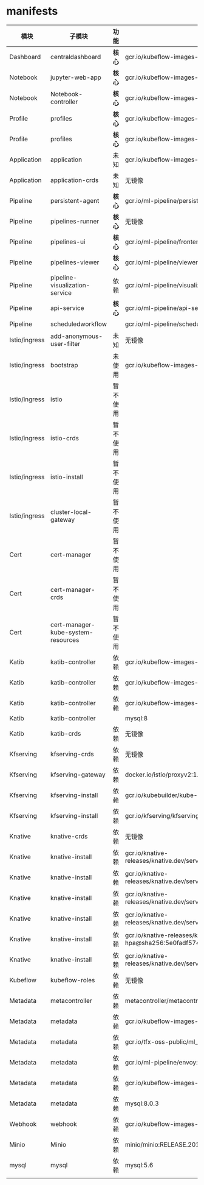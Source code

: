 # manifests



| 模块          | 子模块                             | 功能     | 镜像（kubeflow1.0.2）                                        | 编译(arm) | 运行（arm） | 编译（x86） | 运行（x86） | 镜像（kubeflow1.1.0） | 备注 |
| ------------- | ---------------------------------- | -------- | ------------------------------------------------------------ | --------- | ----------- | ----------- | ----------- | --------------------- | ---- |
| Dashboard     | centraldashboard                   | **核心** | gcr.io/kubeflow-images-public/centraldashboard:v1.0.0-g3ec0de71 | ✅         | ✅           | ✅           | ✅           |                       |      |
| Notebook      | jupyter-web-app                    | **核心** | gcr.io/kubeflow-images-public/jupyter-web-app:v0.5.0         | ✅         | ✅           | ✅           | ✅           |                       |      |
| Notebook      | Notebook-controller                | **核心** | gcr.io/kubeflow-images-public/notebook-controller:v20190614-v0-160-g386f2749-e3b0c4 | ✅         | ✅           | ✅           | ✅           |                       |      |
| Profile       | profiles                           | **核心** | gcr.io/kubeflow-images-public/profile-controller:v20190619-v0-219-gbd3daa8c-dirty-1ced0e | ✅         | ❌           | ✅           | ✅           |                       |      |
| Profile       | profiles                           | **核心** | gcr.io/kubeflow-images-public/kfam:v20190612-v0-170-ga06cdb79-dirty-a33ee4 | ✅         | ✅           | ✅           | ✅           |                       |      |
| Application   | application                        | 未知     | gcr.io/kubeflow-images-public/kubernetes-sigs/application:1.0-beta | ✅         | ❌           | ✅           | ✅           |                       |      |
| Application   | application-crds                   | 未知     | 无镜像                                                       |           |             |             |             |                       |      |
| Pipeline      | persistent-agent                   | **核心** | gcr.io/ml-pipeline/persistenceagent:0.2.5                    | ✅         | 待测试      | ✅           | ✅           |                       |      |
| Pipeline      | pipelines-runner                   | **核心** | 无镜像                                                       |           |             |             |             |                       |      |
| Pipeline      | pipelines-ui                       | **核心** | gcr.io/ml-pipeline/frontend                                  | ✅         | 待测试      | ✅           | ✅           |                       |      |
| Pipeline      | pipelines-viewer                   | **核心** | gcr.io/ml-pipeline/viewer-crd-controller:0.1.31              | ✅         | 待测试      | ✅           | ✅           |                       |      |
| Pipeline      | pipeline-visualization-service     | 依赖     | gcr.io/ml-pipeline/visualization-server:0.2.5                | ❌         | 待测试      | ✅           | ✅           |                       |      |
| Pipeline      | api-service                        | **核心** | gcr.io/ml-pipeline/api-server:0.2.5                          | ❌         | 待测试      | ✅           | ✅           |                       |      |
| Pipeline      | scheduledworkflow                  |          | gcr.io/ml-pipeline/scheduledworkflow:0.2.5                   | ✅         | 待测试      | ✅           | ✅           |                       |      |
| Istio/ingress | add-anonymous-user-filter          | 未知     | 无镜像                                                       |           |             |             |             |                       |      |
| Istio/ingress | bootstrap                          | 未使用   | gcr.io/kubeflow-images-public/ingress-setup:latest           |           |             |             |             |                       |      |
| Istio/ingress | istio                              | 暂不使用 |                                                              |           |             |             |             |                       |      |
| Istio/ingress | istio-crds                         | 暂不使用 |                                                              |           |             |             |             |                       |      |
| Istio/ingress | istio-install                      | 暂不使用 |                                                              |           |             |             |             |                       |      |
| Istio/ingress | cluster-local-gateway              | 暂不使用 |                                                              |           |             |             |             |                       |      |
| Cert          | cert-manager                       | 暂不使用 |                                                              |           |             |             |             |                       |      |
| Cert          | cert-manager-crds                  | 暂不使用 |                                                              |           |             |             |             |                       |      |
| Cert          | cert-manager-kube-system-resources | 暂不使用 |                                                              |           |             |             |             |                       |      |
| Katib         | katib-controller                   | 依赖     | gcr.io/kubeflow-images-public/katib/v1alpha3/katib-controller:v0.8.0 |           |             |             |             |                       |      |
| Katib         | katib-controller                   | 依赖     | gcr.io/kubeflow-images-public/katib/v1alpha3/katib-db-manager:v0.8.0 |           |             |             |             |                       |      |
| Katib         | katib-controller                   | 依赖     | gcr.io/kubeflow-images-public/katib/v1alpha3/katib-ui:v0.8.0 |           |             |             |             |                       |      |
| Katib         | katib-controller                   |          | mysql:8                                                      |           |             |             |             |                       |      |
| Katib         | katib-crds                         | 依赖     | 无镜像                                                       |           |             |             |             |                       |      |
| Kfserving     | kfserving-crds                     | 依赖     | 无镜像                                                       |           |             |             |             |                       |      |
| Kfserving     | kfserving-gateway                  | 依赖     | docker.io/istio/proxyv2:1.1.6                                |           |             |             |             |                       |      |
| Kfserving     | kfserving-install                  | 依赖     | gcr.io/kubebuilder/kube-rbac-proxy:v0.4.0                    |           |             |             |             |                       |      |
| Kfserving     | kfserving-install                  | 依赖     | gcr.io/kfserving/kfserving-controller:0.2.2                  |           |             |             |             |                       |      |
| Knative       | knative-crds                       | 依赖     | 无镜像                                                       |           |             |             |             |                       |      |
| Knative       | knative-install                    | 依赖     | gcr.io/knative-releases/knative.dev/serving/cmd/controller@sha256:5ca13e5b3ce5e2819c4567b75c0984650a57272ece44bc1dabf930f9fe1e19a1 |           |             |             |             |                       |      |
| Knative       | knative-install                    | 依赖     | gcr.io/knative-releases/knative.dev/serving/cmd/webhook@sha256:1ef3328282f31704b5802c1136bd117e8598fd9f437df8209ca87366c5ce9fcb |           |             |             |             |                       |      |
| Knative       | knative-install                    | 依赖     | gcr.io/knative-releases/knative.dev/serving/cmd/networking/istio@sha256:727a623ccb17676fae8058cb1691207a9658a8d71bc7603d701e23b1a6037e6c |           |             |             |             |                       |      |
| Knative       | knative-install                    | 依赖     | gcr.io/knative-releases/knative.dev/serving/cmd/autoscaler@sha256:ef1f01b5fb3886d4c488a219687aac72d28e72f808691132f658259e4e02bb27 |           |             |             |             |                       |      |
| Knative       | knative-install                    | 依赖     | gcr.io/knative-releases/knative.dev/serving/cmd/autoscaler-hpa@sha256:5e0fadf574e66fb1c893806b5c5e5f19139cc476ebf1dff9860789fe4ac5f545 |           |             |             |             |                       |      |
| Knative       | knative-install                    | 依赖     | gcr.io/knative-releases/knative.dev/serving/cmd/activator@sha256:8e606671215cc029683e8cd633ec5de9eabeaa6e9a4392ff289883304be1f418 |           |             |             |             |                       |      |
| Kubeflow      | kubeflow-roles                     | 依赖     | 无镜像                                                       |           |             |             |             | M                     |      |
| Metadata      | metacontroller                     | 依赖     | metacontroller/metacontroller:v0.3.0                         |           |             |             |             |                       |      |
| Metadata      | metadata                           | 依赖     | gcr.io/kubeflow-images-public/metadata:v0.1.11               |           |             |             |             |                       |      |
| Metadata      | metadata                           | 依赖     | gcr.io/tfx-oss-public/ml_metadata_store_server:v0.21.1       |           |             |             |             |                       |      |
| Metadata      | metadata                           | 依赖     | gcr.io/ml-pipeline/envoy:metadata-grpc                       |           |             |             |             |                       |      |
| Metadata      | metadata                           | 依赖     | gcr.io/kubeflow-images-public/metadata-frontend:v0.1.8       |           |             |             |             |                       |      |
| Metadata      | metadata                           | 依赖     | mysql:8.0.3                                                  |           |             |             |             |                       |      |
| Webhook       | webhook                            | 依赖     | gcr.io/kubeflow-images-public/admission-webhook:v20190520-v0-139-gcee39dbc-dirty-0d8f4c |           |             |             |             |                       |      |
| Minio         | Minio                              | 依赖     | minio/minio:RELEASE.2018-02-09T22-40-05Z                     |           |             |             |             |                       |      |
| mysql         | mysql                              | 依赖     | mysql:5.6                                                    |           |             |             |             |                       |      |
|               |                                    |          |                                                              |           |             |             |             |                       |      |



